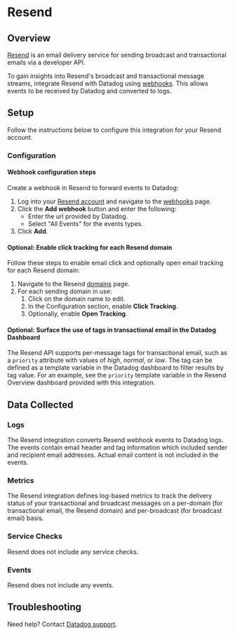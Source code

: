 # Resend

## Overview

[Resend][1] is an email delivery service for sending broadcast and transactional emails via a developer API.

To gain insights into Resend's broadcast and transactional message streams, integrate Resend with Datadog using [webhooks][2].
This allows events to be received by Datadog and converted to logs.

## Setup

Follow the instructions below to configure this integration for your Resend account.


### Configuration

#### Webhook configuration steps
Create a webhook in Resend to forward events to Datadog:
1. Log into your [Resend account][3] and navigate to the [webhooks][4] page.
2. Click the **Add webhook** button and enter the following:
   - Enter the url provided by Datadog.
   - Select "All Events" for the events types.
3. Click **Add**.

#### Optional: Enable click tracking for each Resend domain
Follow these steps to enable email click and optionally open email tracking for each Resend domain:
1. Navigate to the Resend [domains][5] page.
3. For each sending domain in use:
   1. Click on the domain name to edit.
   2. In the Configuration section, enable **Click Tracking**.
   3. Optionally, enable **Open Tracking**.

#### Optional: Surface the use of tags in transactional email in the Datadog Dashboard
The Resend API supports per-message tags for transactional email, such as a 
`priority` attribute with values of _high_, _normal_, or _low_. The tag can be 
defined as a template variable in the Datadog dashboard to filter results by tag value. 
For an example, see the `priority` template variable in the Resend Overview dashboard provided with this integration.

## Data Collected

### Logs
The Resend integration converts Resend webhook events to Datadog logs. The events
contain email header and tag information which included sender and recipient email addresses.
Actual email content is not included in the events.

### Metrics
The Resend integration defines log-based metrics to track the delivery status of your transactional and broadcast messages
on a per-domain (for transactional email, the Resend domain) and per-broadcast (for broadcast email) basis.

### Service Checks
Resend does not include any service checks.

### Events
Resend does not include any events.

## Troubleshooting

Need help? Contact [Datadog support][6].

[1]: https://resend.com/
[2]: https://resend.com/docs/dashboard/webhooks/introduction
[3]: https://resend.com/login
[4]: https://resend.com/webhooks
[5]: https://resend.com/domains
[6]: https://docs.datadoghq.com/help/
